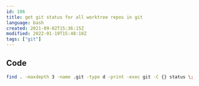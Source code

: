 ```yaml
---
id: 106
title: get git status for all worktree repos in git
language: bash
created: 2021-09-02T15:36:15Z
modified: 2022-01-19T15:48:18Z
tags: ["git"]
---
```


## Code

```bash
find . -maxdepth 3 -name .git -type d -print -exec git -C {} status \;
```

<!-- end -->

